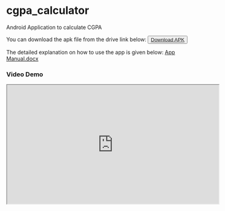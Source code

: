 # cgpa_calculator

Android Application to calculate CGPA

You can download the apk file from the drive link below:
<button type="button" download="CGPA Calculator"><a href="https://drive.google.com/file/d/14fT_BNPrKY1Nq2IDnCo6fxKj7wJzPWj9/view?usp=sharing">
  <i class="fas fa-download"></i> Download APK
</a></button>

The detailed explanation on how to use the app is given below:
[App Manual.docx](https://github.com/ArulVirumbi/CGPA-Calculator/files/10453539/Report.docx)

### Video Demo
<iframe src="https://drive.google.com/file/d/1Yy09PlgnOej3_RIr-RnH9Xnh0bZANwrr/view?usp=sharing" width="560" height="315"></iframe>

